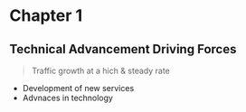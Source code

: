 # Chapter 1

## Technical Advancement Driving Forces 
> Traffic growth at a hich & steady rate 
* Development of new services <br>
* Advnaces in technology <br>
